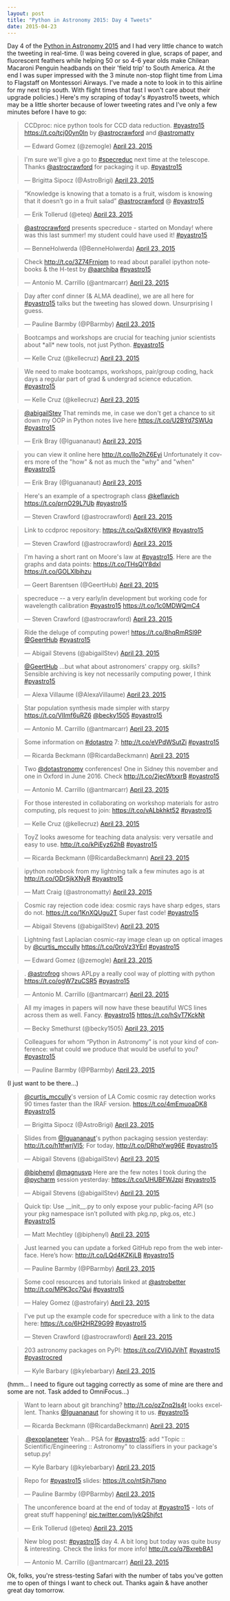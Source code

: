```yaml
---
layout: post
title: "Python in Astronomy 2015: Day 4 Tweets"
date: 2015-04-23
---
```


Day 4 of the [Python in Astronomy 2015](http://python-in-astronomy.github.io) and I had very little chance to watch the tweeting in real-time. (I was being covered in glue, scraps of paper, and fluorescent feathers while helping 50 or so 4-6 year olds make Chilean Macaroni Penguin headbands on their 'field trip' to South America. At the end I was super impressed with the 3 minute non-stop flight time from Lima to Flagstaff on Montessori Airways. I've made a note to look in to this airline for my next trip south. With flight times that fast I won't care about their upgrade policies.)  Here's my scraping of today's #pyastro15 tweets, which may be a little shorter because of lower tweeting rates and I've only a few minutes before I have to go:

<!--more-->

<blockquote class="twitter-tweet" lang="en" data-theme="dark"><p>CCDproc: nice python tools for CCD data reduction. <a href="https://twitter.com/hashtag/pyastro15?src=hash">#pyastro15</a> <a href="https://t.co/tcj00yn0ln">https://t.co/tcj00yn0ln</a> by <a href="https://twitter.com/astrocrawford">@astrocrawford</a> and <a href="https://twitter.com/astromatty">@astromatty</a></p>&mdash; Edward Gomez (@zemogle) <a href="https://twitter.com/zemogle/status/591143714153746432">April 23, 2015</a></blockquote> <script async src="//platform.twitter.com/widgets.js" charset="utf-8"></script>
<blockquote class="twitter-tweet" lang="en" data-theme="dark"><p>I&#39;m sure we&#39;ll give a go to <a href="https://twitter.com/hashtag/specreduc?src=hash">#specreduc</a> next time at the telescope. Thanks <a href="https://twitter.com/astrocrawford">@astrocrawford</a> for packaging it up. <a href="https://twitter.com/hashtag/pyastro15?src=hash">#pyastro15</a></p>&mdash; Brigitta Sipocz (@AstroBrigi) <a href="https://twitter.com/AstroBrigi/status/591146088050069504">April 23, 2015</a></blockquote> <script async src="//platform.twitter.com/widgets.js" charset="utf-8"></script>
<blockquote class="twitter-tweet" lang="en" data-theme="dark"><p>“Knowledge is knowing that a tomato is a fruit, wisdom is knowing that it doesn’t go in a fruit salad” <a href="https://twitter.com/astrocrawford">@astrocrawford</a> @ <a href="https://twitter.com/hashtag/pyastro15?src=hash">#pyastro15</a></p>&mdash; Erik Tollerud (@eteq) <a href="https://twitter.com/eteq/status/591146711009099776">April 23, 2015</a></blockquote> <script async src="//platform.twitter.com/widgets.js" charset="utf-8"></script>
<blockquote class="twitter-tweet" lang="en" data-theme="dark"><p><a href="https://twitter.com/astrocrawford">@astrocrawford</a> presents specreduce - started on Monday! where was this last summer! my student could have used it! <a href="https://twitter.com/hashtag/pyastro15?src=hash">#pyastro15</a></p>&mdash; BenneHolwerda (@BenneHolwerda) <a href="https://twitter.com/BenneHolwerda/status/591147945090805760">April 23, 2015</a></blockquote> <script async src="//platform.twitter.com/widgets.js" charset="utf-8"></script>
<blockquote class="twitter-tweet" lang="en" data-theme="dark"><p>Check <a href="http://t.co/3Z74Frnjom">http://t.co/3Z74Frnjom</a> to read about parallel ipython notebooks &amp; the H-test by <a href="https://twitter.com/aarchiba">@aarchiba</a> <a href="https://twitter.com/hashtag/pyastro15?src=hash">#pyastro15</a></p>&mdash; Antonio M. Carrillo (@antmarcarr) <a href="https://twitter.com/antmarcarr/status/591152178573770752">April 23, 2015</a></blockquote> <script async src="//platform.twitter.com/widgets.js" charset="utf-8"></script>
<blockquote class="twitter-tweet" lang="en" data-theme="dark"><p>Day after conf dinner (&amp; ALMA deadline), we are all here for <a href="https://twitter.com/hashtag/pyastro15?src=hash">#pyastro15</a> talks but the tweeting has slowed down. Unsurprising I guess.</p>&mdash; Pauline Barmby (@PBarmby) <a href="https://twitter.com/PBarmby/status/591155230819123201">April 23, 2015</a></blockquote> <script async src="//platform.twitter.com/widgets.js" charset="utf-8"></script>
<blockquote class="twitter-tweet" lang="en" data-theme="dark"><p>Bootcamps and workshops are crucial for teaching junior scientists about *all* new tools, not just Python. <a href="https://twitter.com/hashtag/pyastro15?src=hash">#pyastro15</a></p>&mdash; Kelle Cruz (@kellecruz) <a href="https://twitter.com/kellecruz/status/591169891333443584">April 23, 2015</a></blockquote> <script async src="//platform.twitter.com/widgets.js" charset="utf-8"></script>
<blockquote class="twitter-tweet" lang="en" data-theme="dark"><p>We need to make bootcamps, workshops, pair/group coding, hack days a regular part of grad &amp; undergrad science education. <a href="https://twitter.com/hashtag/pyastro15?src=hash">#pyastro15</a></p>&mdash; Kelle Cruz (@kellecruz) <a href="https://twitter.com/kellecruz/status/591170583599124481">April 23, 2015</a></blockquote> <script async src="//platform.twitter.com/widgets.js" charset="utf-8"></script>
<blockquote class="twitter-tweet" lang="en" data-theme="dark"><p><a href="https://twitter.com/abigailStev">@abigailStev</a> That reminds me, in case we don&#39;t get a chance to sit down my OOP in Python notes live here <a href="https://t.co/U2BYd7SWUq">https://t.co/U2BYd7SWUq</a> <a href="https://twitter.com/hashtag/pyastro15?src=hash">#pyastro15</a></p>&mdash; Erik Bray (@Iguananaut) <a href="https://twitter.com/Iguananaut/status/591170978203435008">April 23, 2015</a></blockquote> <script async src="//platform.twitter.com/widgets.js" charset="utf-8"></script>
<blockquote class="twitter-tweet" lang="en" data-theme="dark"><p>you can view it online here <a href="http://t.co/llo2hZ6Eyi">http://t.co/llo2hZ6Eyi</a> Unfortunately it covers more of the &quot;how&quot; &amp; not as much the &quot;why&quot; and &quot;when&quot; <a href="https://twitter.com/hashtag/pyastro15?src=hash">#pyastro15</a></p>&mdash; Erik Bray (@Iguananaut) <a href="https://twitter.com/Iguananaut/status/591171338527715328">April 23, 2015</a></blockquote> <script async src="//platform.twitter.com/widgets.js" charset="utf-8"></script>
<blockquote class="twitter-tweet" lang="en" data-theme="dark"><p>Here&#39;s an example of a spectrograph class <a href="https://twitter.com/keflavich">@keflavich</a> <a href="https://t.co/prnO29L7Ub">https://t.co/prnO29L7Ub</a> <a href="https://twitter.com/hashtag/pyastro15?src=hash">#pyastro15</a></p>&mdash; Steven Crawford (@astrocrawford) <a href="https://twitter.com/astrocrawford/status/591172229951524864">April 23, 2015</a></blockquote> <script async src="//platform.twitter.com/widgets.js" charset="utf-8"></script>
<blockquote class="twitter-tweet" lang="en" data-theme="dark"><p>Link to ccdproc repository:&#10;<a href="https://t.co/Qx8Xf6VlK9">https://t.co/Qx8Xf6VlK9</a>&#10;<a href="https://twitter.com/hashtag/pyastro15?src=hash">#pyastro15</a></p>&mdash; Steven Crawford (@astrocrawford) <a href="https://twitter.com/astrocrawford/status/591173457586610177">April 23, 2015</a></blockquote> <script async src="//platform.twitter.com/widgets.js" charset="utf-8"></script>
<blockquote class="twitter-tweet" lang="en" data-theme="dark"><p>I&#39;m having a short rant on Moore&#39;s law at <a href="https://twitter.com/hashtag/pyastro15?src=hash">#pyastro15</a>. Here are the graphs and data points: <a href="https://t.co/THsQIY8dxI">https://t.co/THsQIY8dxI</a> <a href="https://t.co/GOLXlbihzu">https://t.co/GOLXlbihzu</a></p>&mdash; Geert Barentsen (@GeertHub) <a href="https://twitter.com/GeertHub/status/591173630756835329">April 23, 2015</a></blockquote> <script async src="//platform.twitter.com/widgets.js" charset="utf-8"></script>
<blockquote class="twitter-tweet" lang="en" data-theme="dark"><p>specreduce -- a very early/in development but working code for wavelength calibration <a href="https://twitter.com/hashtag/pyastro15?src=hash">#pyastro15</a> <a href="https://t.co/1c0MDWQmC4">https://t.co/1c0MDWQmC4</a></p>&mdash; Steven Crawford (@astrocrawford) <a href="https://twitter.com/astrocrawford/status/591173858947903488">April 23, 2015</a></blockquote> <script async src="//platform.twitter.com/widgets.js" charset="utf-8"></script>
<blockquote class="twitter-tweet" lang="en" data-theme="dark"><p>Ride the deluge of computing power! <a href="https://t.co/8hqRmRSl9P">https://t.co/8hqRmRSl9P</a> <a href="https://twitter.com/GeertHub">@GeertHub</a> <a href="https://twitter.com/hashtag/pyastro15?src=hash">#pyastro15</a></p>&mdash; Abigail Stevens (@abigailStev) <a href="https://twitter.com/abigailStev/status/591175514443886592">April 23, 2015</a></blockquote> <script async src="//platform.twitter.com/widgets.js" charset="utf-8"></script>
<blockquote class="twitter-tweet" lang="en" data-theme="dark"><p><a href="https://twitter.com/GeertHub">@GeertHub</a> ...but what about astronomers&#39; crappy org. skills? Sensible archiving is key not necessarily computing power, I think <a href="https://twitter.com/hashtag/pyastro15?src=hash">#pyastro15</a></p>&mdash; Alexa Villaume (@AlexaVillaume) <a href="https://twitter.com/AlexaVillaume/status/591175604889907200">April 23, 2015</a></blockquote> <script async src="//platform.twitter.com/widgets.js" charset="utf-8"></script>
<blockquote class="twitter-tweet" lang="en" data-theme="dark"><p>Star population synthesis made simpler with starpy <a href="https://t.co/VIImf6uRZ6">https://t.co/VIImf6uRZ6</a> <a href="https://twitter.com/becky1505">@becky1505</a> <a href="https://twitter.com/hashtag/pyastro15?src=hash">#pyastro15</a></p>&mdash; Antonio M. Carrillo (@antmarcarr) <a href="https://twitter.com/antmarcarr/status/591179083788214272">April 23, 2015</a></blockquote> <script async src="//platform.twitter.com/widgets.js" charset="utf-8"></script>
<blockquote class="twitter-tweet" lang="en" data-theme="dark"><p>Some information on <a href="https://twitter.com/hashtag/dotastro?src=hash">#dotastro</a> 7:&#10;<a href="http://t.co/eVPdWSutZi">http://t.co/eVPdWSutZi</a>&#10;&#10;<a href="https://twitter.com/hashtag/pyastro15?src=hash">#pyastro15</a></p>&mdash; Ricarda Beckmann (@RicardaBeckmann) <a href="https://twitter.com/RicardaBeckmann/status/591179636618461184">April 23, 2015</a></blockquote> <script async src="//platform.twitter.com/widgets.js" charset="utf-8"></script>
<blockquote class="twitter-tweet" lang="en" data-theme="dark"><p>Two <a href="https://twitter.com/dotastronomy">@dotastronomy</a> conferences! One in Sidney this november and one in Oxford in June 2016. Check <a href="http://t.co/2jecWtxxrB">http://t.co/2jecWtxxrB</a> <a href="https://twitter.com/hashtag/pyastro15?src=hash">#pyastro15</a></p>&mdash; Antonio M. Carrillo (@antmarcarr) <a href="https://twitter.com/antmarcarr/status/591179815320956928">April 23, 2015</a></blockquote> <script async src="//platform.twitter.com/widgets.js" charset="utf-8"></script>
<blockquote class="twitter-tweet" lang="en" data-theme="dark"><p>For those interested in collaborating on workshop materials for astro computing, pls request to join: <a href="https://t.co/vALbkhkt52">https://t.co/vALbkhkt52</a> <a href="https://twitter.com/hashtag/pyastro15?src=hash">#pyastro15</a></p>&mdash; Kelle Cruz (@kellecruz) <a href="https://twitter.com/kellecruz/status/591181603134709760">April 23, 2015</a></blockquote> <script async src="//platform.twitter.com/widgets.js" charset="utf-8"></script>
<blockquote class="twitter-tweet" lang="en" data-theme="dark"><p>ToyZ looks awesome for teaching data analysis: very versatile and easy to use. <a href="http://t.co/kPiEyz62hB">http://t.co/kPiEyz62hB</a> <a href="https://twitter.com/hashtag/pyastro15?src=hash">#pyastro15</a></p>&mdash; Ricarda Beckmann (@RicardaBeckmann) <a href="https://twitter.com/RicardaBeckmann/status/591182618546348032">April 23, 2015</a></blockquote> <script async src="//platform.twitter.com/widgets.js" charset="utf-8"></script>
<blockquote class="twitter-tweet" lang="en" data-theme="dark"><p>ipython notebook from my lightning talk a few minutes ago is at <a href="http://t.co/ODrSjkXNyR">http://t.co/ODrSjkXNyR</a> <a href="https://twitter.com/hashtag/pyastro15?src=hash">#pyastro15</a></p>&mdash; Matt Craig (@astronomatty) <a href="https://twitter.com/astronomatty/status/591183136547069953">April 23, 2015</a></blockquote> <script async src="//platform.twitter.com/widgets.js" charset="utf-8"></script>
<blockquote class="twitter-tweet" lang="en" data-theme="dark"><p>Cosmic ray rejection code idea: cosmic rays have sharp edges, stars do not. <a href="https://t.co/1KnXQUgu2T">https://t.co/1KnXQUgu2T</a> Super fast code! <a href="https://twitter.com/hashtag/pyastro15?src=hash">#pyastro15</a></p>&mdash; Abigail Stevens (@abigailStev) <a href="https://twitter.com/abigailStev/status/591183579100614656">April 23, 2015</a></blockquote> <script async src="//platform.twitter.com/widgets.js" charset="utf-8"></script>
<blockquote class="twitter-tweet" lang="en" data-theme="dark"><p>Lightning fast Laplacian cosmic-ray image clean up on optical images by <a href="https://twitter.com/curtis_mccully">@curtis_mccully</a> <a href="https://t.co/0roVz3YErl">https://t.co/0roVz3YErl</a> <a href="https://twitter.com/hashtag/pyastro15?src=hash">#pyastro15</a></p>&mdash; Edward Gomez (@zemogle) <a href="https://twitter.com/zemogle/status/591184448705712129">April 23, 2015</a></blockquote> <script async src="//platform.twitter.com/widgets.js" charset="utf-8"></script>
<blockquote class="twitter-tweet" lang="en" data-theme="dark"><p>. <a href="https://twitter.com/astrofrog">@astrofrog</a> shows APLpy a really cool way of plotting with python <a href="https://t.co/ogW7zuCSR5">https://t.co/ogW7zuCSR5</a> <a href="https://twitter.com/hashtag/pyastro15?src=hash">#pyastro15</a></p>&mdash; Antonio M. Carrillo (@antmarcarr) <a href="https://twitter.com/antmarcarr/status/591185154305044480">April 23, 2015</a></blockquote> <script async src="//platform.twitter.com/widgets.js" charset="utf-8"></script>
<blockquote class="twitter-tweet" lang="en" data-theme="dark"><p>All my images in papers will now have these beautiful WCS lines across them as well. Fancy. <a href="https://twitter.com/hashtag/pyastro15?src=hash">#pyastro15</a> <a href="https://t.co/hSvT7KckNt">https://t.co/hSvT7KckNt</a></p>&mdash; Becky Smethurst (@becky1505) <a href="https://twitter.com/becky1505/status/591185545222578176">April 23, 2015</a></blockquote> <script async src="//platform.twitter.com/widgets.js" charset="utf-8"></script>
<blockquote class="twitter-tweet" lang="en" data-theme="dark"><p>Colleagues for whom “Python in Astronomy” is not your kind of conference: what could we produce that would be useful to you? <a href="https://twitter.com/hashtag/pyastro15?src=hash">#pyastro15</a></p>&mdash; Pauline Barmby (@PBarmby) <a href="https://twitter.com/PBarmby/status/591186609736933378">April 23, 2015</a></blockquote> <script async src="//platform.twitter.com/widgets.js" charset="utf-8"></script>
(I just want to be there...)
<blockquote class="twitter-tweet" lang="en" data-theme="dark"><p><a href="https://twitter.com/curtis_mccully">@curtis_mccully</a>&#39;s version of LA Comic cosmic ray detection works 90 times faster than the IRAF version. <a href="https://t.co/4mEmuoaDK8">https://t.co/4mEmuoaDK8</a> <a href="https://twitter.com/hashtag/pyastro15?src=hash">#pyastro15</a></p>&mdash; Brigitta Sipocz (@AstroBrigi) <a href="https://twitter.com/AstroBrigi/status/591186957591568385">April 23, 2015</a></blockquote> <script async src="//platform.twitter.com/widgets.js" charset="utf-8"></script>
<blockquote class="twitter-tweet" lang="en" data-theme="dark"><p>Slides from <a href="https://twitter.com/Iguananaut">@Iguananaut</a>&#39;s python packaging session yesterday: <a href="http://t.co/h1tfwrjVI5">http://t.co/h1tfwrjVI5</a>; For today, <a href="http://t.co/DRhpYwg96E">http://t.co/DRhpYwg96E</a> <a href="https://twitter.com/hashtag/pyastro15?src=hash">#pyastro15</a></p>&mdash; Abigail Stevens (@abigailStev) <a href="https://twitter.com/abigailStev/status/591211216091086848">April 23, 2015</a></blockquote> <script async src="//platform.twitter.com/widgets.js" charset="utf-8"></script>
<blockquote class="twitter-tweet" lang="en" data-theme="dark"><p><a href="https://twitter.com/biphenyl">@biphenyl</a> <a href="https://twitter.com/magnusvp">@magnusvp</a> Here are the few notes I took during the <a href="https://twitter.com/pycharm">@pycharm</a> session yesterday: <a href="https://t.co/UHUBFWJzpi">https://t.co/UHUBFWJzpi</a> <a href="https://twitter.com/hashtag/pyastro15?src=hash">#pyastro15</a></p>&mdash; Abigail Stevens (@abigailStev) <a href="https://twitter.com/abigailStev/status/591217116256276480">April 23, 2015</a></blockquote> <script async src="//platform.twitter.com/widgets.js" charset="utf-8"></script>
<blockquote class="twitter-tweet" lang="en" data-theme="dark"><p>Quick tip: Use __init__.py to only expose your public-facing API (so your pkg namespace isn’t polluted with pkg.np, pkg.os, etc.) <a href="https://twitter.com/hashtag/pyastro15?src=hash">#pyastro15</a></p>&mdash; Matt Mechtley (@biphenyl) <a href="https://twitter.com/biphenyl/status/591223764601417730">April 23, 2015</a></blockquote> <script async src="//platform.twitter.com/widgets.js" charset="utf-8"></script>
<blockquote class="twitter-tweet" lang="en" data-theme="dark"><p>Just learned you can update a forked GitHub repo from the web interface. Here’s how: <a href="http://t.co/LQd4KZKjLB">http://t.co/LQd4KZKjLB</a> <a href="https://twitter.com/hashtag/pyastro15?src=hash">#pyastro15</a></p>&mdash; Pauline Barmby (@PBarmby) <a href="https://twitter.com/PBarmby/status/591232424291491840">April 23, 2015</a></blockquote> <script async src="//platform.twitter.com/widgets.js" charset="utf-8"></script>
<blockquote class="twitter-tweet" lang="en" data-theme="dark"><p>Some cool resources and tutorials linked at <a href="https://twitter.com/astrobetter">@astrobetter</a> <a href="http://t.co/MPK3cc7Quj">http://t.co/MPK3cc7Quj</a> <a href="https://twitter.com/hashtag/pyastro15?src=hash">#pyastro15</a></p>&mdash; Haley Gomez (@astrofairy) <a href="https://twitter.com/astrofairy/status/591237788122624000">April 23, 2015</a></blockquote> <script async src="//platform.twitter.com/widgets.js" charset="utf-8"></script>
<blockquote class="twitter-tweet" lang="en" data-theme="dark"><p>I&#39;ve put up the example code for specreduce with a link to the data here:&#10;<a href="https://t.co/6H2HRZ9G99">https://t.co/6H2HRZ9G99</a> <a href="https://twitter.com/hashtag/pyastro15?src=hash">#pyastro15</a></p>&mdash; Steven Crawford (@astrocrawford) <a href="https://twitter.com/astrocrawford/status/591238119921451008">April 23, 2015</a></blockquote> <script async src="//platform.twitter.com/widgets.js" charset="utf-8"></script>
<blockquote class="twitter-tweet" lang="en" data-theme="dark"><p>203 astronomy packages on PyPI: <a href="https://t.co/ZVli0JVihT">https://t.co/ZVli0JVihT</a> <a href="https://twitter.com/hashtag/pyastro15?src=hash">#pyastro15</a> <a href="https://twitter.com/hashtag/pyastrocred?src=hash">#pyastrocred</a></p>&mdash; Kyle Barbary (@kylebarbary) <a href="https://twitter.com/kylebarbary/status/591251155344326656">April 23, 2015</a></blockquote> <script async src="//platform.twitter.com/widgets.js" charset="utf-8"></script>
(hmm... I need to figure out tagging correctly as some of mine are there and some are not.  Task added to OmniFocus...)
<blockquote class="twitter-tweet" lang="en" data-theme="dark"><p>Want to learn about git branching? <a href="http://t.co/ozZnq2Is4t">http://t.co/ozZnq2Is4t</a> looks excellent. Thanks <a href="https://twitter.com/Iguananaut">@Iguananaut</a> for showing it to us. <a href="https://twitter.com/hashtag/pyastro15?src=hash">#pyastro15</a></p>&mdash; Ricarda Beckmann (@RicardaBeckmann) <a href="https://twitter.com/RicardaBeckmann/status/591252341015318529">April 23, 2015</a></blockquote> <script async src="//platform.twitter.com/widgets.js" charset="utf-8"></script>
<blockquote class="twitter-tweet" lang="en" data-theme="dark"><p>.<a href="https://twitter.com/exoplaneteer">@exoplaneteer</a> Yeah... PSA for <a href="https://twitter.com/hashtag/pyastro15?src=hash">#pyastro15</a>: add &quot;Topic :: Scientific/Engineering :: Astronomy&quot; to classifiers in your package&#39;s setup.py!</p>&mdash; Kyle Barbary (@kylebarbary) <a href="https://twitter.com/kylebarbary/status/591272058560077824">April 23, 2015</a></blockquote> <script async src="//platform.twitter.com/widgets.js" charset="utf-8"></script>
<blockquote class="twitter-tweet" lang="en" data-theme="dark"><p>Repo for <a href="https://twitter.com/hashtag/pyastro15?src=hash">#pyastro15</a> slides:&#10;<a href="https://t.co/ntSjh7lqno">https://t.co/ntSjh7lqno</a></p>&mdash; Pauline Barmby (@PBarmby) <a href="https://twitter.com/PBarmby/status/591274623381155841">April 23, 2015</a></blockquote> <script async src="//platform.twitter.com/widgets.js" charset="utf-8"></script>
<blockquote class="twitter-tweet" lang="en" data-theme="dark"><p>The unconference board at the end of today at <a href="https://twitter.com/hashtag/pyastro15?src=hash">#pyastro15</a> - lots of great stuff happening! <a href="http://t.co/jykQShjfct">pic.twitter.com/jykQShjfct</a></p>&mdash; Erik Tollerud (@eteq) <a href="https://twitter.com/eteq/status/591278515540090880">April 23, 2015</a></blockquote> <script async src="//platform.twitter.com/widgets.js" charset="utf-8"></script>
<blockquote class="twitter-tweet" lang="en" data-theme="dark"><p>New blog post: <a href="https://twitter.com/hashtag/pyastro15?src=hash">#pyastro15</a> day 4. A bit long but today was quite busy &amp; interesting. Check the links for more info! <a href="http://t.co/q7BxrebBA1">http://t.co/q7BxrebBA1</a></p>&mdash; Antonio M. Carrillo (@antmarcarr) <a href="https://twitter.com/antmarcarr/status/591380026081353729">April 23, 2015</a></blockquote> <script async src="//platform.twitter.com/widgets.js" charset="utf-8"></script>

Ok, folks, you're stress-testing Safari with the number of tabs you've gotten me to open of things I want to check out.  Thanks again & have another great day tomorrow.
